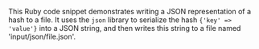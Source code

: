 This Ruby code snippet demonstrates writing a JSON representation of a hash to a file. It uses the `json` library to serialize the hash `{'key' => 'value'}` into a JSON string, and then writes this string to a file named 'input/json/file.json'.
